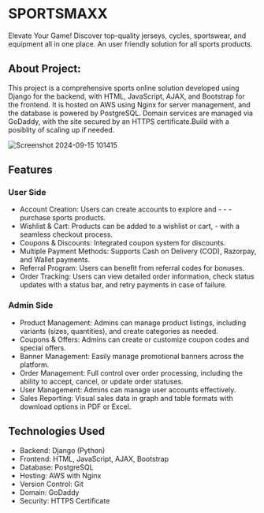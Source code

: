 # SPORTSMAXX
Elevate Your Game! Discover top-quality jerseys, cycles, sportswear, and equipment all in one place. An user friendly solution for all sports products.

## About Project:
This project is a comprehensive sports online solution developed using Django for the backend, with HTML, JavaScript, AJAX, and Bootstrap for the frontend. It is hosted on AWS using Nginx for server management, and the database is powered by PostgreSQL. Domain services are managed via GoDaddy, with the site secured by an HTTPS certificate.Build with a posiblity of scaling up if needed.


![Screenshot 2024-09-15 101415](https://github.com/user-attachments/assets/b21dc12b-c1a6-49a8-a053-0e489bdb9aae)


## Features

### User Side
- Account Creation: Users can create accounts to explore and - - - purchase sports products.
- Wishlist & Cart: Products can be added to a wishlist or cart, - with a seamless checkout process.
- Coupons & Discounts: Integrated coupon system for discounts.
- Multiple Payment Methods: Supports Cash on Delivery (COD), Razorpay, and Wallet payments.
- Referral Program: Users can benefit from referral codes for bonuses.
- Order Tracking: Users can view detailed order information, check status updates with a status bar, and retry payments in case of failure.

### Admin Side
- Product Management: Admins can manage product listings, including variants (sizes, quantities), and create categories as needed.
- Coupons & Offers: Admins can create or customize coupon codes and special offers.
- Banner Management: Easily manage promotional banners across the platform.
- Order Management: Full control over order processing, including the ability to accept, cancel, or update order statuses.
- User Management: Admins can manage user accounts effectively.
- Sales Reporting: Visual sales data in graph and table formats with download options in PDF or Excel.

## Technologies Used
- Backend: Django (Python)
- Frontend: HTML, JavaScript, AJAX, Bootstrap
- Database: PostgreSQL
- Hosting: AWS with Nginx
- Version Control: Git
- Domain: GoDaddy
- Security: HTTPS Certificate
